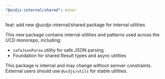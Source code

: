 ```yaml
---
"@ucdjs-internal/shared": minor
---
```


feat: add new @ucdjs-internal/shared package for internal utilities

This new package contains internal utilities and patterns used across the UCD monorepo, including:
- `safeJsonParse` utility for safe JSON parsing
- Foundation for shared Result types and async utilities

This package is internal and may change without semver constraints. External users should use `@ucdjs/utils` for stable utilities.
